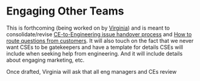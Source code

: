 # Engaging Other Teams

This is forthcoming (being worked on by [Virginia](https://about.sourcegraph.com/company/team#virginia-ulrich-she-her)) and is meant to consolidate/revise [CE-to-Engineering issue handover process](ce_to_eng_handover.md) and [How to route questions from customers](routing_questions.md). It will also touch on the fact that we never want CSEs to be gatekeepers and have a template for details CSEs will include when seeking help from engineering. And it will include details about engaging marketing, etc.

Once drafted, Virginia will ask that all eng managers and CEs review